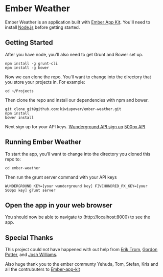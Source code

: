 # Ember Weather

Ember Weather is an application built with [Ember App Kit](https://github.com/stefanpenner/ember-app-kit). You'll need to install [Node.js](http://nodejs.org/) before getting started.

## Getting Started

After you have node, you'll also need to get Grunt and Bower set up.

```
npm install -g grunt-cli
npm install -g bower
```

Now we can clone the repo. You'll want to change into the directory that you store your projects in. For example:

```
cd ~/Projects
```

Then clone the repo and install our dependencies with npm and bower.

```
git clone git@github.com:kiwiupover/ember-weather.git
npm install
bower install
```

Next sign up for your API keys.
[Wunderground API sign up](http://www.wunderground.com/weather/api/d/login.html)
[500px API](https://500px.com/signup)

## Running Ember Weather
To start the app, you'll want to change into the directory you cloned this repo to:
```
cd ember-weather
```

Then run the grunt server command with your API keys
```
WUNDERGROUND_KEY=[your wunderground key] FIVEHUNDRED_PX_KEY=[your 500px key] grunt server
```

## Open the app in your web browser
You should now be able to navigate to (http://localhost:8000) to see the app.

## Special Thanks

This project could not have happened with out help from [Erik Trom](https://github.com/trombom), [Gordon Potter](https://github.com/eccegordo), and [Josh Williams](https://github.com/tucsonlabs).

Also huge thank you to the ember communty Yehuda, Tom, Stefan, Kris and all the contrubuters to [Ember-app-kit](https://github.com/stefanpenner/ember-app-kit)


